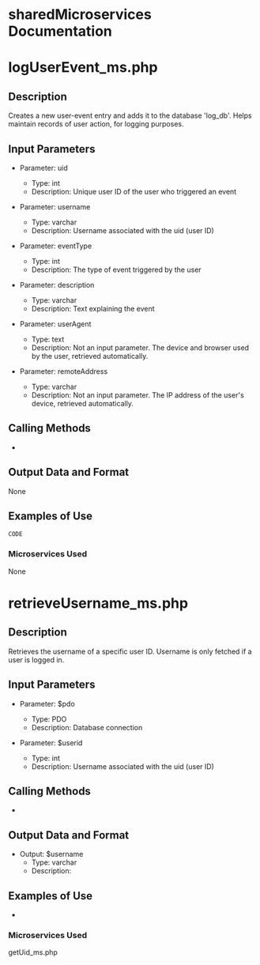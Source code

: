 # sharedMicroservices Documentation

# logUserEvent_ms.php

## Description
Creates a new user-event entry and adds it to the database 'log_db'. Helps maintain records of user action, for logging purposes.

## Input Parameters
- Parameter: uid
   - Type: int
   - Description: Unique user ID of the user who triggered an event

- Parameter: username
   - Type: varchar
   - Description: Username associated with the uid (user ID)

- Parameter: eventType
   - Type: int
   - Description: The type of event triggered by the user

- Parameter: description
   - Type: varchar
   - Description: Text explaining the event

- Parameter: userAgent
   - Type: text
   - Description: Not an input parameter. The device and browser used by the user, retrieved automatically.

- Parameter: remoteAddress
   - Type: varchar
   - Description: Not an input parameter. The IP address of the user's device, retrieved automatically.

## Calling Methods
-

## Output Data and Format
None

## Examples of Use
`CODE`

### Microservices Used
None



# retrieveUsername_ms.php

## Description
Retrieves the username of a specific user ID. Username is only fetched if a user is logged in.

## Input Parameters
- Parameter: $pdo
   - Type: PDO
   - Description: Database connection

- Parameter: $userid
   - Type: int
   - Description: Username associated with the uid (user ID)

## Calling Methods
-

## Output Data and Format
- Output: $username
   - Type: varchar
   - Description: 

## Examples of Use
-

### Microservices Used
getUid_ms.php